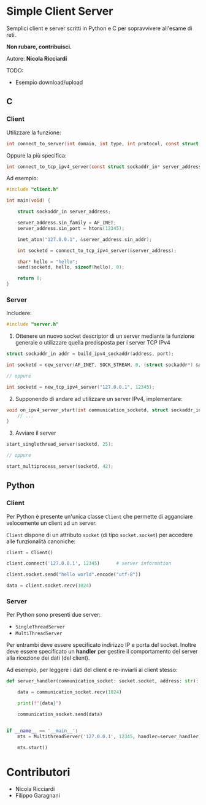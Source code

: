 # Simple Client Server

Semplici client e server scritti in Python e C per sopravvivere all'esame di reti.

**Non rubare, contribuisci.**

Autore: **Nicola Ricciardi**

TODO:

- Esempio download/upload

## C

### Client

Utilizzare la funzione:

```c
int connect_to_server(int domain, int type, int protocol, const struct sockaddr* server_address, socklen_t server_address_length)
```

Oppure la più specifica:

```c
int connect_to_tcp_ipv4_server(const struct sockaddr_in* server_address)
```

Ad esempio:

```c
#include "client.h"

int main(void) {

    struct sockaddr_in server_address;

    server_address.sin_family = AF_INET;
    server_address.sin_port = htons(12345);

    inet_aton("127.0.0.1", &server_address.sin_addr);

    int socketd = connect_to_tcp_ipv4_server(&server_address);

    char* hello = "hello";
    send(socketd, hello, sizeof(hello), 0);

    return 0;
}
```

### Server

Includere:

```c
#include "server.h"
```

1. Ottenere un nuovo socket descriptor di un server mediante la funzione generale o utilizzare quella predisposta per i server TCP IPv4

```c
struct sockaddr_in addr = build_ipv4_sockaddr(address, port);

int socketd = new_server(AF_INET, SOCK_STREAM, 0, (struct sockaddr*) &addr, sizeof(addr));

// oppure

int socketd = new_tcp_ipv4_server("127.0.0.1", 12345);
```

2. Supponendo di andare ad utilizzare un server IPv4, implementare:

```c
void on_ipv4_server_start(int communication_socketd, struct sockaddr_in client_address) {
    // ...
}
```

3. Avviare il server

```c
start_singlethread_server(socketd, 25);

// oppure

start_multiprocess_server(socketd, 42);
```


## Python

### Client

Per Python è presente un'unica classe `Client` che permette di agganciare velocemente un client ad un server.

`Client` dispone di un attributo `socket` (di tipo `socket.socket`) per accedere alle funzionalità canoniche:

```python
client = Client()

client.connect('127.0.0.1', 12345)      # server information

client.socket.send("hello world".encode("utf-8"))

data = client.socket.recv(1024)
```

### Server

Per Python sono presenti due server:

- `SingleThreadServer`
- `MultiThreadServer`

Per entrambi deve essere specificato indirizzo IP e porta del socket. Inoltre deve essere specificato un **handler** per gestire il comportamento del server alla ricezione dei dati (del client).

Ad esempio, per leggere i dati del client e re-inviarli al client stesso:

```python
def server_handler(communication_socket: socket.socket, address: str):

    data = communication_socket.recv(1024)

    print(f"{data}")

    communication_socket.send(data)


if __name__ == '__main__':
    mts = MultithreadServer('127.0.0.1', 12345, handler=server_handler)

    mts.start()
```

# Contributori

- Nicola Ricciardi
- Filippo Garagnani